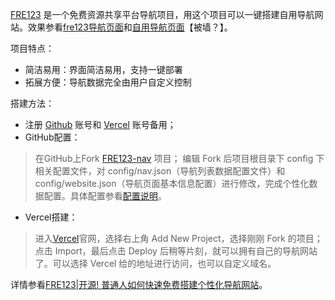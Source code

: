 [FRE123](https://github.com/fre123-com/fre123-nav) 是一个免费资源共享平台导航项目，用这个项目可以一键搭建自用导航网站。效果参看[fre123导航页面](https://www.fre123.com/)和[自用导航页面](https://37daohang-qubi-git-main-37uncles-projects.vercel.app/)【被墙？】。

项目特点：
- 简洁易用：界面简洁易用，支持一键部署
- 拓展方便：导航数据完全由用户自定义控制

搭建方法：
- 注册 [Github](https://github.com/) 账号和 [Vercel](https://vercel.com/dashboard) 账号备用；
- GitHub配置：
> 在GitHub上Fork [FRE123-nav](https://github.com/fre123-com/fre123-nav) 项目；
> 编辑 Fork 后项目根目录下 config 下相关配置文件，对 config/nav.json（导航列表数据配置文件）和 config/website.json（导航页面基本信息配置）进行修改，完成个性化数据配置。具体配置参看[配置说明](https://github.com/fre123-com/fre123-nav/blob/main/.files/docs/config.md)。
- Vercel搭建：
> 进入[Vercel](https://vercel.com/dashboard)官网，选择右上角 Add New Project，选择刚刚 Fork 的项目；
> 点击 Import，最后点击 Deploy 后稍等片刻，就可以拥有自己的导航网站了。可以选择 Vercel 给的地址进行访问，也可以自定义域名。

详情参看[FRE123|开源! 普通人如何快速免费搭建个性化导航网站](https://mp.weixin.qq.com/s/NEqY1Qb4dyJDhdtlYxjmaA)。